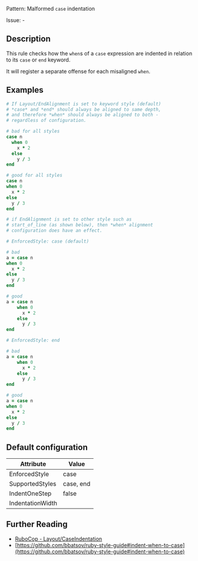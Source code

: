 Pattern: Malformed `case` indentation

Issue: -

## Description

This rule checks how the `when`s of a `case` expression
are indented in relation to its `case` or `end` keyword.

It will register a separate offense for each misaligned `when`.

## Examples

```ruby
# If Layout/EndAlignment is set to keyword style (default)
# *case* and *end* should always be aligned to same depth,
# and therefore *when* should always be aligned to both -
# regardless of configuration.

# bad for all styles
case n
  when 0
    x * 2
  else
    y / 3
end

# good for all styles
case n
when 0
  x * 2
else
  y / 3
end
```
```ruby
# if EndAlignment is set to other style such as
# start_of_line (as shown below), then *when* alignment
# configuration does have an effect.

# EnforcedStyle: case (default)

# bad
a = case n
when 0
  x * 2
else
  y / 3
end

# good
a = case n
    when 0
      x * 2
    else
      y / 3
end

# EnforcedStyle: end

# bad
a = case n
    when 0
      x * 2
    else
      y / 3
end

# good
a = case n
when 0
  x * 2
else
  y / 3
end
```

## Default configuration

Attribute | Value
--- | ---
EnforcedStyle | case
SupportedStyles | case, end
IndentOneStep | false
IndentationWidth |

## Further Reading

* [RuboCop - Layout/CaseIndentation](https://docs.rubocop.org/rubocop/cops_layout.html#layoutcaseindentation)
* [https://github.com/bbatsov/ruby-style-guide#indent-when-to-case](https://github.com/bbatsov/ruby-style-guide#indent-when-to-case)
